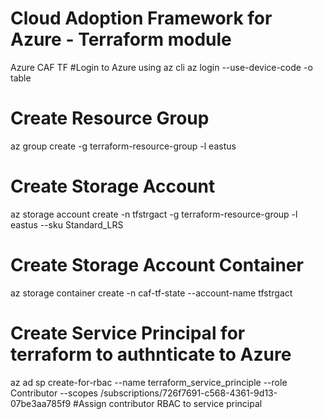 # Cloud Adoption Framework for Azure - Terraform module
Azure CAF TF
#Login to Azure using az cli 
az login --use-device-code -o table
# Create Resource Group
az group create -g terraform-resource-group -l eastus
# Create Storage Account
az storage account create -n tfstrgact -g terraform-resource-group -l eastus --sku Standard_LRS
# Create Storage Account Container

az storage container create -n caf-tf-state --account-name tfstrgact


# Create Service Principal for terraform to authnticate to Azure 
az ad sp create-for-rbac --name terraform_service_principle --role Contributor --scopes /subscriptions/726f7691-c568-4361-9d13-07be3aa785f9
#Assign contributor RBAC to service principal
